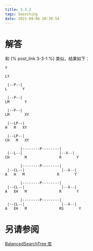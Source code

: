 ```yaml
---
title: 3.3.2
tags: Searching
date: 2021-09-06 20:39:54
---
```


# 解答

和 {% post_link 3-3-1 %} 类似，结果如下：

```
Y

LY

 |--P--|
L       Y

 |--P--|
LM       Y

 |--P--|
LM       XY

 |--LP--|
H   M   XY

 |--LP--|
CH   M   XY

       |--------P--------|
 |--L--|                 |--X--|
CH       M               R       Y

       |--------P--------|
 |--CL--|                 |--X--|
A   H   M               R       Y

       |--------P--------|
 |--CL--|                 |--X--|
A   EH   M               R       Y

       |--------P--------|
 |--CL--|                 |--X--|
A   EH   M               RS       Y

```

# 另请参阅

[BalancedSearchTree 库](https://github.com/ikesnowy/Algorithms-4th-Edition-in-Csharp/tree/dev/3%20Searching/3.3/BalancedSearchTree)